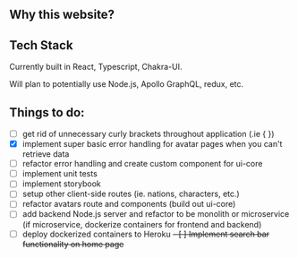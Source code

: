 ## Why this website?

## Tech Stack
Currently built in React, Typescript, Chakra-UI.

Will plan to potentially use Node.js, Apollo GraphQL, redux, etc.

## Things to do:
- [ ] get rid of unnecessary curly brackets throughout application (.ie { })
- [x] implement super basic error handling for avatar pages when you can't retrieve data
- [ ] refactor error handling and create custom component for ui-core
- [ ] implement unit tests
- [ ] implement storybook
- [ ] setup other client-side routes (ie. nations, characters, etc.)
- [ ] refactor avatars route and components (build out ui-core)
- [ ] add backend Node.js server and refactor to be monolith or microservice (if microservice, dockerize containers for frontend and backend)
- [ ] deploy dockerized containers to Heroku
~~- [ ] Implement search bar functionality on home page~~
